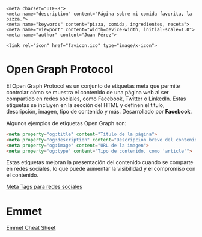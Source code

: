     <meta charset="UTF-8">
    <meta name="description" content="Página sobre mi comida favorita, la pizza.">
    <meta name="keywords" content="pizza, comida, ingredientes, receta">
    <meta name="viewport" content="width=device-width, initial-scale=1.0">
    <meta name="author" content="Juan Pérez">
    
    <link rel="icon" href="favicon.ico" type="image/x-icon">

# Open Graph Protocol
El Open Graph Protocol es un conjunto de etiquetas meta que permite controlar cómo se muestra el contenido de una página web al ser compartido en redes sociales, como Facebook, Twitter o LinkedIn. Estas etiquetas se incluyen en la sección <head> del HTML y definen el título, descripción, imagen, tipo de contenido y más. Desarrollado por **Facebook**.

Algunos ejemplos de etiquetas Open Graph son:

```html
<meta property="og:title" content="Título de la página">
<meta property="og:description" content="Descripción breve del contenido">
<meta property="og:image" content="URL de la imagen">
<meta property="og:type" content="Tipo de contenido, como 'article'">
```

Estas etiquetas mejoran la presentación del contenido cuando se comparte en redes sociales, lo que puede aumentar la visibilidad y el compromiso con el contenido.

[Meta Tags para redes sociales](https://metatags.io/) 

# Emmet

[Emmet Cheat Sheet](https://docs.emmet.io/cheat-sheet/)
